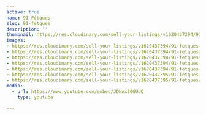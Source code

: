 ```yaml
---
active: true
name: 91 Fétques
slug: 91-fetques
description: ''
thumbnail: https://res.cloudinary.com/sell-your-listings/v1620437394/91-fetques-1_gmlvsz.jpg
images:
- https://res.cloudinary.com/sell-your-listings/v1620437394/91-fetques-1_gmlvsz.jpg
- https://res.cloudinary.com/sell-your-listings/v1620437394/91-fetques-3_sflhai.jpg
- https://res.cloudinary.com/sell-your-listings/v1620437394/91-fetques-6_bqhylm.jpg
- https://res.cloudinary.com/sell-your-listings/v1620437394/91-fetques-7_n9l8wp.jpg
- https://res.cloudinary.com/sell-your-listings/v1620437394/91-fetques-4_adlvm8.jpg
- https://res.cloudinary.com/sell-your-listings/v1620437395/91-fetques-2_h7jnwa.jpg
- https://res.cloudinary.com/sell-your-listings/v1620437395/91-fetques-5_zyybhb.jpg
media:
  - url: https://www.youtube.com/embed/JDNAxt0GUdQ
    type: youtube

---
```

